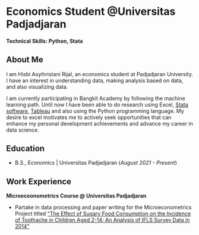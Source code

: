 # Economics Student @Universitas Padjadjaran

#### Technical Skills: Python, Stata

## About Me
I am Hisbi Asyihristani Rijal, an economics student at Padjadjaran University. I have an interest in understanding data, making analysis based on data, and also visualizing data. 

I am currently participating in Bangkit Academy by following the machine learning path. Until now I have been able to do research using Excel, [Stata software](https://github.com/artsyhrstn/praktikum-ekonometrika), [Tableau](https://public.tableau.com/app/profile/hisbi.asyihristani1234/vizzes) and also using the Python programming language. My desire to excel motivates me to actively seek opportunities that can enhance my personal development achievements and advance my career in data science.

## Education 			        		
- B.S., Economics | Universitas Padjadjaran (_August 2021 - Present_)

## Work Experience
**Microeceonometrics Course @ Universitas Padjadjaran**
- Partake in data processing and paper writing for the Microeconometrics Project titled ["The Effect of Sugary Food Consumption on the Incidence of Toothache in Children Aged 2-14: An Analysis of IFLS Survey Data in 2014"](https://drive.google.com/file/d/1bZ89kzgsprJnKno2C922wz3VwlZKhHnU/view?usp=drive_link)
